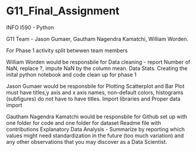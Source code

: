 # G11_Final_Assignment
INFO I590 - Python

G11 Team - 
Jason Gumaer, 
Gautham Nagendra Kamatchi, 
William Worden.

For Phase 1 activity split betwwen team members 

William Worden would be responsbile for 
Data cleaning - report Number of NaN, replace ?, impute NaN by the column mean. 
Data Stats. Creating the inital python notebook and code clean up for phase 1

Jason Gumaer would be responsbile for 
Plotting Scatterplot and Bar Plot must have titles,y axis and x axis names, non-default colors, histograms (subfigures) do not have to have titles.
Import libraries and  Proper data import

Gautham Nagendra Kamatchi would be responsbile for 
Github set up with one folder for code and one folder for dataset 
Readme file with contributions 
Explanatory Data Analysis - Summarize by reporting which values might need standardization in the future (too much variation) and any other observations that you may discover as a Data Scientist.
